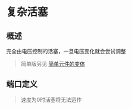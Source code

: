 <script setup>
import ElectricConnection from "../../../components/ElectricElement/ElectricConnection";
import ElectricConnectorType from "../../../components/ElectricElement/ElectricConnectorType";
import ElectricConnectorDirection from "../../../components/ElectricElement/ElectricConnectorDirection";
import ElectricConnectionDisplayMode from "../../../components/ElectricElement/ElectricConnectionDisplayMode";
import IOPort from "../../../components/ElectricElement/IOPort";
import ElectricElement from "../../../components/ElectricElement/ElectricElement.vue";

let connections = [
    new ElectricConnection(ElectricConnectorDirection.All, ElectricConnectorType.Input, ElectricConnectionDisplayMode.StartAndEnd, [
        new IOPort(1, 8, "", "延伸长度，单位格"),
        new IOPort(9, 16, "", "速度，单位格/秒"),
        new IOPort(17, 24, "", "推拉方块个数，单位格"),
        new IOPort(25, 25, "", "为 1 时有粘性，否则没有"),
        new IOPort(26, 26, "", "为 1 时严格推拉个数，否则不严格"),
        new IOPort(27, 27, "", "为 1 时隐藏延长杆，否则显示")
    ], true)
];
</script>

# 复杂活塞 <Badge text="2.0"/>

## 概述

完全由电压控制的活塞，一旦电压变化就会尝试调整
> 简单版另见 [简单元件的变体](simple#活塞)

## 端口定义

<ElectricElement imgAltPrefix="复杂活塞" :connections="connections" imgSrc="/images/expand/GVNesEmulatorBlock.png"/>

> 速度为0时活塞将无法运作